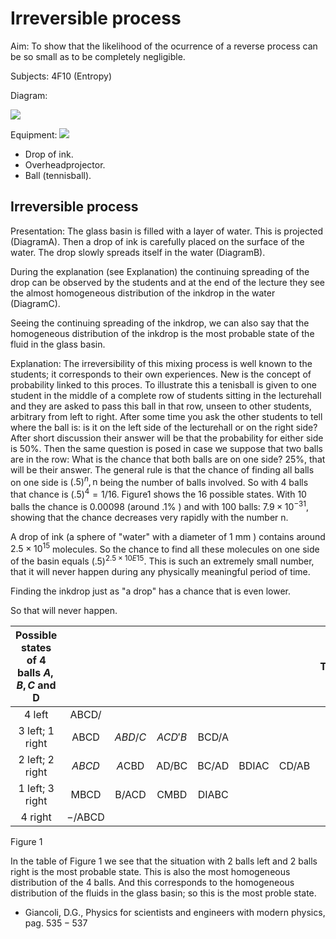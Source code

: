 # Irreversible process 

Aim: To show that the likelihood of the ocurrence of a reverse process can be so small as to be completely negligible.

Subjects: 4F10 (Entropy)

Diagram:

![](https://cdn.mathpix.com/cropped/2024_06_24_a566a2867b82da4a3720g-1.jpg?height=211&width=312&top_left_y=434&top_left_x=554)

Equipment:
![](https://cdn.mathpix.com/cropped/2024_06_24_a566a2867b82da4a3720g-1.jpg?height=222&width=872&top_left_y=427&top_left_x=882)

- Drop of ink.
- Overheadprojector.
- Ball (tennisball).


## Irreversible process

Presentation: The glass basin is filled with a layer of water. This is projected (DiagramA). Then a drop of ink is carefully placed on the surface of the water. The drop slowly spreads itself in the water (DiagramB).

During the explanation (see Explanation) the continuing spreading of the drop can be observed by the students and at the end of the lecture they see the almost homogeneous distribution of the inkdrop in the water (DiagramC).

Seeing the continuing spreading of the inkdrop, we can also say that the homogeneous distribution of the inkdrop is the most probable state of the fluid in the glass basin.

Explanation: The irreversibility of this mixing process is well known to the students; it corresponds to their own experiences. New is the concept of probability linked to this proces. To illustrate this a tenisball is given to one student in the middle of a complete row of students sitting in the lecturehall and they are asked to pass this ball in that row, unseen to other students, arbitrary from left to right. After some time you ask the other students to tell where the ball is: is it on the left side of the lecturehall or on the right side? After short discussion their answer will be that the probability for either side is $50 \%$. Then the same question is posed in case we suppose that two balls are in the row: What is the chance that both balls are on one side? $25 \%$, that will be their answer. The general rule is that the chance of finding all balls on one side is $(.5)^{n}, \mathrm{n}$ being the number of balls involved. So with 4 balls that chance is $(.5)^{4}=1 / 16$. Figure1 shows the 16 possible states. With 10 balls the chance is 0.00098 (around $.1 \%$ ) and with 100 balls: $7.9 \times 10^{-31}$, showing that the chance decreases very rapidly with the number $\mathrm{n}$.

A drop of ink (a sphere of "water" with a diameter of $1 \mathrm{~mm}$ ) contains around $2.5 \times 10^{15}$ molecules. So the chance to find all these molecules on one side of the basin equals $(.5)^{2.5 \times 10 E 15}$. This is such an extremely small number, that it will never happen during any physically meaningful period of time.

Finding the inkdrop just as "a drop" has a chance that is even lower.

So that will never happen.

| Possible states of 4 balls $A, B, C$ and D |  |  |  |  |  |  | Total |
| :---: | :---: | :---: | :---: | :---: | :---: | :---: | :---: |
| 4 left | $\mathrm{ABCD} /$ |  |  |  |  |  | 1 |
| 3 left; 1 right | $\mathrm{ABCD}$ | $A B D / C$ | $A C D ' B$ | $\mathrm{BCD} / \mathrm{A}$ |  |  | 4 |
| 2 left; 2 right | $A B C D$ | $A \mathrm{CBD}$ | $\mathrm{AD} / \mathrm{BC}$ | $\mathrm{BC/AD}$ | $\mathrm{BDIAC}$ | CD/AB | 6 |
| 1 left; 3 right | $\mathrm{MBCD}$ | $\mathrm{B} / \mathrm{ACD}$ | $\mathrm{CMBD}$ | $\mathrm{DIABC}$ |  |  | 4 |
| 4 right | $-/ \mathrm{ABCD}$ |  |  |  |  |  | 1 |

Figure 1

In the table of Figure 1 we see that the situation with 2 balls left and 2 balls right is the most probable state. This is also the most homogeneous distribution of the 4 balls. And this corresponds to the homogeneous distribution of the fluids in the glass basin; so this is the most proble state.

- Giancoli, D.G., Physics for scientists and engineers with modern physics, pag. $535-537$

